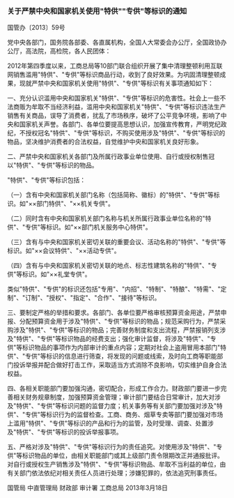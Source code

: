 ###  关于严禁中央和国家机关使用"特供""专供"等标识的通知 

国管办〔2013〕59号

党中央各部门，国务院各部委、各直属机构，全国人大常委会办公厅，全国政协办公厅，高法院，高检院，各人民团体：

2012年第四季度以来，工商总局等10部门联合组织开展了集中清理整顿利用互联网销售滥用"特供"、"专供"等标识商品行动，收到了良好效果。为巩固清理整顿成果，现就严禁中央和国家机关使用"特供"、"专供"等标识有关事项通知如下：

一、充分认识滥用中央和国家机关"特供"、"专供"等标识的危害性。社会上一些不法商贩为牟取不当经济利益，滥用中央和国家机关"特供"、"专供"等标识违法生产销售有关商品，误导了消费者，扰乱了市场秩序，破坏了公平竞争环境，影响了中央和国家机关声誉。各部门、各单位要提高思想认识，加强宣传教育，严明党纪政纪，不授权冠名"特供"、"专供"等标识，不购买使用涉及"特供"、"专供"等标识的物品，坚决维护消费者的合法权益，自觉维护中央和国家机关良好形象。

二、严禁中央和国家机关各部门及所属行政事业单位使用、自行或授权制售冠以"特供"、"专供"等标识的物品。

"特供"、"专供"等标识包括：

（一）含有中央和国家机关部门名称（包括简称、徽标）的"特供"、"专供"等标识。如"××部门特供"、"××机关专供"。

（二）同时含有中央和国家机关部门名称与机关所属行政事业单位名称的"特供"、"专供"等标识。如"××部门机关服务中心特供"。

（三）含有与中央和国家机关密切关联的重要会议、活动名称的"特供"、"专供"等标识。如"××会议特供"、"××活动专供"。

（四）含有与中央和国家机关密切关联的地点、标志性建筑名称的"特供"、"专供"等标识。如"××礼堂专供"。

类似"特供"、"专供"的标识还包括"专用"、"内招"、"特制"、"特酿"、"特需"、"定制"、"订制"、"授权"、"指定"、"合作"、"接待"等标识。

三、要制定严格的举措和要求。各部门、各单位要严格审核预算资金用途，严禁申报、分配预算资金用于涉及"特供"、"专供"等标识的物品；规范采购行为，严禁采购涉及"特供"、"专供"等标识的物品；完善财务制度和支出流程，严禁报销列支涉及"特供"、"专供"等标识物品的经费支出；强化审计监督，将涉及"特供"、"专供"等标识物品的事项作为内部审计的重点内容；定期对社会上盗用冒用本部门"特供"、"专供"等标识的信息进行筛查，将发现的问题或线索，及时向工商等职能部门投诉举报并配合做好打击工作，采取适当方式消除不良影响，切实维护自身合法权益。

四、各相关职能部门要加强沟通，密切配合，形成工作合力。财政部门要进一步完善相关财务规章制度，加强预算资金管理；审计部门要结合日常审计，加大对涉及"特供"、"专供"等标识问题的监督力度；机关事务等有关部门要加强对涉及"特供"、"专供"等标识行为的监督检查。工商、商务、烟草专卖等部门要加强对市场上滥用"特供"、"专供"等标识的产品和行为的监管，及时受理、调查、处置涉及"特供"、"专供"等标识的投诉举报事项。

五、严格对涉及"特供"、"专供"等标识行为的责任追究。对使用涉及"特供"、"专供"等标识物品的单位，由相关职能部门或其上级部门责令限期改正并通报批评。对自行或授权生产销售涉及"特供"、"专供"等标识物品、牟取不当利益的单位，由有关部门依法依纪对相关责任人员进行处理；涉嫌犯罪的，依法追究刑事责任。

国管局 中直管理局 财政部 审计署 工商总局 2013年3月18日
